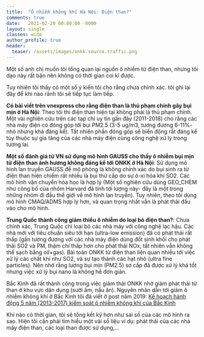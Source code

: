 ```yaml
---
title:  "Ô nhiễm không khí Hà Nội: Điện than?"
comments: true
date:   2021-02-20 00:00:00 -0000
layout: single
classes: wide
author_profile: true
header:
  teaser: /assets/images/onkk.source.traffic.png
---
```


Một số anh chị muốn tôi tổng quan lại nguồn ô nhiễm từ điện than,
nhưng tôi dạo này rất bận nên không có thời gian coi kĩ được.

Tuy nhiên tôi thấy có một số ý kiến tôi cho rằng chưa chính xác. 
tôi ghi lại đây để khi nào rảnh tôi sẽ tiếp tục làm tiếp.

**Có bài viết trên vnexpress cho rằng điện than là thủ phạm chính gây bụi mịn ở Hà Nội**: 
Theo tôi thì điện than hiện tại không phải là thủ phạm chính. 
Một vài nghiên cứu trên các tạp chí uy tín gần đây (2011-2018) cho rằng các nhà máy điện có đóng góp tới bụi PM2.5 (3-5 ug/m3, tương đương 6-11%- nhỏ nhưng khá đáng kể).
Tất nhiên phần đóng góp sẽ biến động rất đáng kể tùy thuộc sự gia tăng của các nhà máy điện cùng công nghệ xử lý trong tương lai.

**Một số đánh giá từ VN sử dụng mô hình GAUSS cho thấy ô nhiễm bụi mịn từ điện than ảnh hương không đáng kể tới ONKK ở Hà Nội**: 
Sử dụng mô hình lan truyền GAUSS để mô phỏng là không chính xác do bụi sinh ra từ điện than hiện chiếm rất nhiều là bụi thứ cấp do sự ô-xi hóa khí SO2.
Các mô hình vận chuyển hóa học là hợp lý (Một số nghiên cứu dùng GEO_CHEM như công bố của nhóm Harvard đã tính tới lượng này- đây là một trong những nhóm đi đầu
thế giới về mô hình lan truyền). 
Tuy nhiên, theo tôi dùng mô hình CMAQ/ADMS hợp lý hơn, và quan trọng nhất vẫn là phát thải đầu vào cho mô hình. 

**Trung Quốc thành công giảm thiểu ô nhiễm do loại bỏ điện than?**:
Chưa chính xác, Trung Quốc chỉ loại bỏ các nhà máy với công nghệ lạc hậu. Các nhà mới với tiêu chuấn siêu tới hạn (ultra-low emission) đã có phát thải rất thấp 
(gần tương đương với các nhà máy điện dùng đốt sinh khối cho phát thải SO2 và PM, thậm chí thấp hơn cho phát thải NOx, tất nhiên vẫn không thể sạch bằng oil+gas).
Bài toán ONKK từ điện than liên quan nhiều tới việc xử lý các chất khí như SO2, và sự tạo thành các hạt nhỏ (ultra fine particles). Nên nhớ rằng lượng bụi mịn (PM2.5) sơ cấp đã được xử lý khá tốt nhưng việc xử lý bụi nano là không hề đơn giản.

Bắc Kinh đã rất thành công trong việc giảm thải ONKK nhờ giảm phát thải từ than ở khu vực dân dụng (sưởi ấm, nấu ăn).
Nguyên nhân dẫn tới giảm ô nhiễm không khí ở Bắc Kinh tôi đã viết ở post năm 2019:
[Kế hoạch hành động 5 năm (2013-2017) kiểm soát ô nhiễm không khí của Bắc Kinh](https://tuanvvu.github.io/onkk/2019-10-14-onkk-bac-kinh/)

Khi nào có thời gian, tôi sẽ tổng kết kỹ hơn như sai số của các mô hình ra sao. 
Hiện tôi cần phải tìm hiểu một vài số liệu ví dụ: phát thải của các nhà máy điện than, các loại than được sử dụng,...


